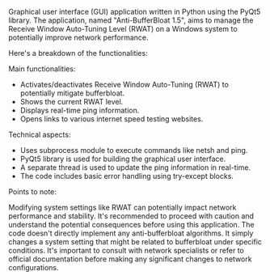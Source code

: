 Graphical user interface (GUI) application written in Python using the PyQt5 library. The application, named "Anti-BufferBloat 1.5", aims to manage the Receive Window Auto-Tuning Level (RWAT) on a Windows system to potentially improve network performance.

Here's a breakdown of the functionalities:

Main functionalities:

* Activates/deactivates Receive Window Auto-Tuning (RWAT) to potentially mitigate bufferbloat.
* Shows the current RWAT level.
* Displays real-time ping information.
* Opens links to various internet speed testing websites.

Technical aspects:

* Uses subprocess module to execute commands like netsh and ping.
* PyQt5 library is used for building the graphical user interface.
* A separate thread is used to update the ping information in real-time.
* The code includes basic error handling using try-except blocks.

Points to note:

Modifying system settings like RWAT can potentially impact network performance and stability. It's recommended to proceed with caution and understand the potential consequences before using this application.
The code doesn't directly implement any anti-bufferbloat algorithms. It simply changes a system setting that might be related to bufferbloat under specific conditions.
It's important to consult with network specialists or refer to official documentation before making any significant changes to network configurations.
